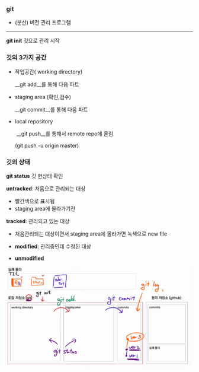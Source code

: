 ### git 

- (분산) 버전 관리 프로그램

---

__git init__ 깃으로 관리 시작

### 깃의 3가지 공간

- 작업공간( working directory)

   __git add__를 통해 다음 파트

- staging area (확인,검수)

   __git commit__를 통해 다음 파트

- local repository

   ​	__git push__를 통해서 remote repo에 올림

   (git push -u origin master)



### 깃의 상태

__git status__ 깃 현상태 확인

__untracked__: 처음으로 관리되는 대상 

- 빨간색으로 표시됨 
- staging area에 올라가기전

__tracked__: 관리되고 있는 대상

- 처음관리되는 대상이면서 staging area에 올라가면 녹색으로 new file

- __modified__: 관리중인데 수정된 대상
- __unmodified__



![image-20220113160322382](git.assets/image-20220113160322382.png)